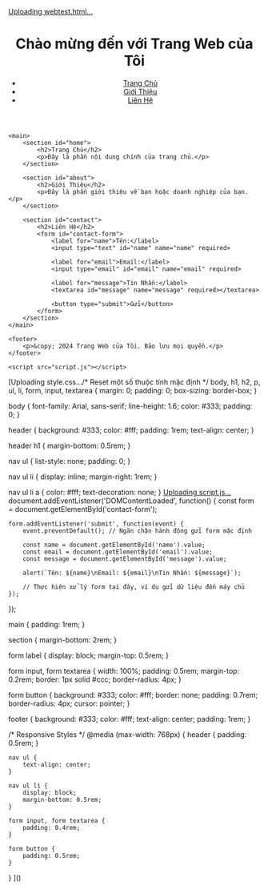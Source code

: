 [Uploading webtest.html…]()<!DOCTYPE html>
<html lang="en">
<head>
    <meta charset="UTF-8">
    <meta name="viewport" content="width=device-width, initial-scale=1.0">
    <title>Trang Web Di Động</title>
    <link rel="stylesheet" href="styles.css">
</head>
<body>
    <header>
        <h1>Chào mừng đến với Trang Web của Tôi</h1>
        <nav>
            <ul>
                <li><a href="#home">Trang Chủ</a></li>
                <li><a href="#about">Giới Thiệu</a></li>
                <li><a href="#contact">Liên Hệ</a></li>
            </ul>
        </nav>
    </header>
    
    <main>
        <section id="home">
            <h2>Trang Chủ</h2>
            <p>Đây là phần nội dung chính của trang chủ.</p>
        </section>
        
        <section id="about">
            <h2>Giới Thiệu</h2>
            <p>Đây là phần giới thiệu về bạn hoặc doanh nghiệp của bạn.</p>
        </section>
        
        <section id="contact">
            <h2>Liên Hệ</h2>
            <form id="contact-form">
                <label for="name">Tên:</label>
                <input type="text" id="name" name="name" required>
                
                <label for="email">Email:</label>
                <input type="email" id="email" name="email" required>
                
                <label for="message">Tin Nhắn:</label>
                <textarea id="message" name="message" required></textarea>
                
                <button type="submit">Gửi</button>
            </form>
        </section>
    </main>
    
    <footer>
        <p>&copy; 2024 Trang Web của Tôi. Bảo lưu mọi quyền.</p>
    </footer>
    
    <script src="script.js"></script>
</body>
</html>
[Uploading style.css…/* Reset một số thuộc tính mặc định */
body, h1, h2, p, ul, li, form, input, textarea {
    margin: 0;
    padding: 0;
    box-sizing: border-box;
}

body {
    font-family: Arial, sans-serif;
    line-height: 1.6;
    color: #333;
    padding: 0;
}

header {
    background: #333;
    color: #fff;
    padding: 1rem;
    text-align: center;
}

header h1 {
    margin-bottom: 0.5rem;
}

nav ul {
    list-style: none;
    padding: 0;
}

nav ul li {
    display: inline;
    margin-right: 1rem;
}

nav ul li a {
    color: #fff;
    text-decoration: none;
}
[Uploading script.js…]()document.addEventListener('DOMContentLoaded', function() {
    const form = document.getElementById('contact-form');
    
    form.addEventListener('submit', function(event) {
        event.preventDefault(); // Ngăn chặn hành động gửi form mặc định
        
        const name = document.getElementById('name').value;
        const email = document.getElementById('email').value;
        const message = document.getElementById('message').value;
        
        alert(`Tên: ${name}\nEmail: ${email}\nTin Nhắn: ${message}`);
        
        // Thực hiện xử lý form tại đây, ví dụ gửi dữ liệu đến máy chủ
    });
});



main {
    padding: 1rem;
}

section {
    margin-bottom: 2rem;
}

form label {
    display: block;
    margin-top: 0.5rem;
}

form input, form textarea {
    width: 100%;
    padding: 0.5rem;
    margin-top: 0.2rem;
    border: 1px solid #ccc;
    border-radius: 4px;
}

form button {
    background: #333;
    color: #fff;
    border: none;
    padding: 0.7rem;
    border-radius: 4px;
    cursor: pointer;
}

footer {
    background: #333;
    color: #fff;
    text-align: center;
    padding: 1rem;
}

/* Responsive Styles */
@media (max-width: 768px) {
    header {
        padding: 0.5rem;
    }
    
    nav ul {
        text-align: center;
    }
    
    nav ul li {
        display: block;
        margin-bottom: 0.5rem;
    }
    
    form input, form textarea {
        padding: 0.4rem;
    }
    
    form button {
        padding: 0.5rem;
    }
}
]()


